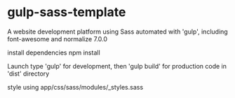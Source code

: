 # gulp-sass-template

A website development platform using Sass automated with 'gulp', including font-awesome and normalize 7.0.0

install dependencies npm install

Launch type 'gulp' for development, then 'gulp build' for production code in
'dist' directory

style using app/css/sass/modules/_styles.sass
